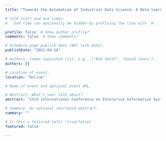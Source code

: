 ```yaml
---
title: "Towards the Automation of Industrial Data Science: A Meta-learning based Approach"

# Talk start and end times.
#   End time can optionally be hidden by prefixing the line with `#`.

profile: false  # Show author profile?
comments: false  # Show comments?

# Schedule page publish date (NOT talk date).
publishDate: "2021-04-26"

# Authors. Comma separated list, e.g. `["Bob Smith", "David Jones"]`.
authors: []

# Location of event.
location: "Online"

# Name of event and optional event URL.

# Abstract. What's your talk about?
abstract: "23rd International Conference on Enterprise Information Systems"

# Summary. An optional shortened abstract.
summary: ""

# Is this a featured talk? (true/false)
featured: false

---
```



